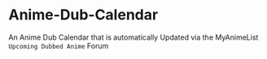 # Anime-Dub-Calendar
 An Anime Dub Calendar that is automatically Updated via the MyAnimeList `Upcoming Dubbed Anime` Forum
